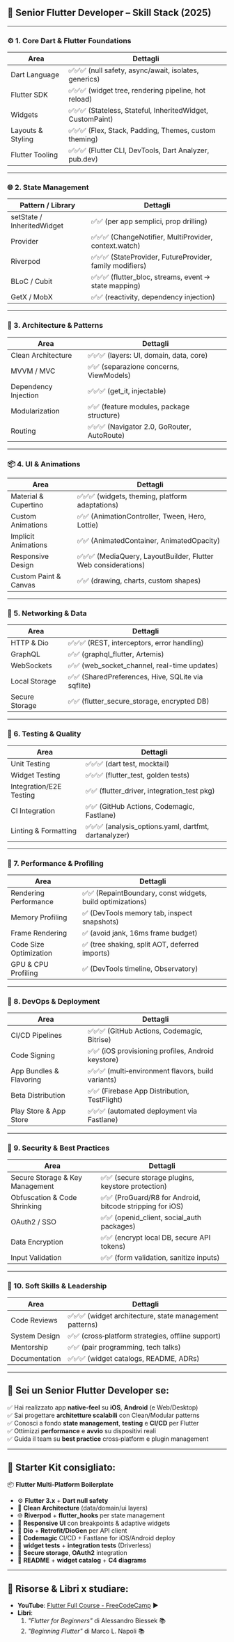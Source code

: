 ## 📱 Senior Flutter Developer – Skill Stack (2025)

---

### ⚙️ 1. **Core Dart & Flutter Foundations**

| Area              | Dettagli                                                   |
| ----------------- | ---------------------------------------------------------- |
| Dart Language     | ✅✅✅ (null safety, async/await, isolates, generics)      |
| Flutter SDK       | ✅✅✅ (widget tree, rendering pipeline, hot reload)       |
| Widgets           | ✅✅✅ (Stateless, Stateful, InheritedWidget, CustomPaint) |
| Layouts & Styling | ✅✅✅ (Flex, Stack, Padding, Themes, custom theming)      |
| Flutter Tooling   | ✅✅✅ (Flutter CLI, DevTools, Dart Analyzer, pub.dev)     |

---

### 🌐 2. **State Management**

| Pattern / Library          | Dettagli                                                 |
| -------------------------- | -------------------------------------------------------- |
| setState / InheritedWidget | ✅✅ (per app semplici, prop drilling)                   |
| Provider                   | ✅✅✅ (ChangeNotifier, MultiProvider, context.watch)    |
| Riverpod                   | ✅✅✅ (StateProvider, FutureProvider, family modifiers) |
| BLoC / Cubit               | ✅✅✅ (flutter_bloc, streams, event → state mapping)    |
| GetX / MobX                | ✅✅ (reactivity, dependency injection)                  |

---

### 🔗 3. **Architecture & Patterns**

| Area                 | Dettagli                                    |
| -------------------- | ------------------------------------------- |
| Clean Architecture   | ✅✅✅ (layers: UI, domain, data, core)     |
| MVVM / MVC           | ✅✅ (separazione concerns, ViewModels)     |
| Dependency Injection | ✅✅✅ (get_it, injectable)                 |
| Modularization       | ✅✅ (feature modules, package structure)   |
| Routing              | ✅✅✅ (Navigator 2.0, GoRouter, AutoRoute) |

---

### 📦 4. **UI & Animations**

| Area                  | Dettagli                                                       |
| --------------------- | -------------------------------------------------------------- |
| Material & Cupertino  | ✅✅✅ (widgets, theming, platform adaptations)                |
| Custom Animations     | ✅✅ (AnimationController, Tween, Hero, Lottie)                |
| Implicit Animations   | ✅✅ (AnimatedContainer, AnimatedOpacity)                      |
| Responsive Design     | ✅✅✅ (MediaQuery, LayoutBuilder, Flutter Web considerations) |
| Custom Paint & Canvas | ✅✅ (drawing, charts, custom shapes)                          |

---

### 📡 5. **Networking & Data**

| Area           | Dettagli                                           |
| -------------- | -------------------------------------------------- |
| HTTP & Dio     | ✅✅✅ (REST, interceptors, error handling)        |
| GraphQL        | ✅✅ (graphql_flutter, Artemis)                    |
| WebSockets     | ✅✅ (web_socket_channel, real-time updates)       |
| Local Storage  | ✅✅ (SharedPreferences, Hive, SQLite via sqflite) |
| Secure Storage | ✅✅ (flutter_secure_storage, encrypted DB)        |

---

### 🧪 6. **Testing & Quality**

| Area                    | Dettagli                                              |
| ----------------------- | ----------------------------------------------------- |
| Unit Testing            | ✅✅✅ (dart test, mocktail)                          |
| Widget Testing          | ✅✅✅ (flutter_test, golden tests)                   |
| Integration/E2E Testing | ✅✅ (flutter_driver, integration_test pkg)           |
| CI Integration          | ✅✅ (GitHub Actions, Codemagic, Fastlane)            |
| Linting & Formatting    | ✅✅✅ (analysis_options.yaml, dartfmt, dartanalyzer) |

---

### 🚀 7. **Performance & Profiling**

| Area                   | Dettagli                                                   |
| ---------------------- | ---------------------------------------------------------- |
| Rendering Performance  | ✅✅ (RepaintBoundary, const widgets, build optimizations) |
| Memory Profiling       | ✅ (DevTools memory tab, inspect snapshots)                |
| Frame Rendering        | ✅ (avoid jank, 16ms frame budget)                         |
| Code Size Optimization | ✅ (tree shaking, split AOT, deferred imports)             |
| GPU & CPU Profiling    | ✅ (DevTools timeline, Observatory)                        |

---

### 🐳 8. **DevOps & Deployment**

| Area                    | Dettagli                                           |
| ----------------------- | -------------------------------------------------- |
| CI/CD Pipelines         | ✅✅✅ (GitHub Actions, Codemagic, Bitrise)        |
| Code Signing            | ✅✅ (iOS provisioning profiles, Android keystore) |
| App Bundles & Flavoring | ✅✅✅ (multi‑environment flavors, build variants) |
| Beta Distribution       | ✅✅ (Firebase App Distribution, TestFlight)       |
| Play Store & App Store  | ✅✅✅ (automated deployment via Fastlane)         |

---

### 🔐 9. **Security & Best Practices**

| Area                            | Dettagli                                                  |
| ------------------------------- | --------------------------------------------------------- |
| Secure Storage & Key Management | ✅✅ (secure storage plugins, keystore protection)        |
| Obfuscation & Code Shrinking    | ✅✅ (ProGuard/R8 for Android, bitcode stripping for iOS) |
| OAuth2 / SSO                    | ✅✅ (openid_client, social_auth packages)                |
| Data Encryption                 | ✅✅ (encrypt local DB, secure API tokens)                |
| Input Validation                | ✅✅ (form validation, sanitize inputs)                   |

---

### 🤝 10. **Soft Skills & Leadership**

| Area          | Dettagli                                                |
| ------------- | ------------------------------------------------------- |
| Code Reviews  | ✅✅✅ (widget architecture, state management patterns) |
| System Design | ✅✅ (cross‑platform strategies, offline support)       |
| Mentorship    | ✅✅ (pair programming, tech talks)                     |
| Documentation | ✅✅✅ (widget catalogs, README, ADRs)                  |

---

## 🏁 Sei un **Senior Flutter Developer** se:

✅ Hai realizzato app **native‑feel** su **iOS**, **Android** (e Web/Desktop)  
✅ Sai progettare **architetture scalabili** con Clean/Modular patterns  
✅ Conosci a fondo **state management**, **testing** e **CI/CD** per Flutter  
✅ Ottimizzi **performance** e **avvio** su dispositivi reali  
✅ Guida il team su **best practice** cross‑platform e plugin management

---

## 🎁 Starter Kit consigliato:

📦 **Flutter Multi‑Platform Boilerplate**

- ⚙️ **Flutter 3.x** + **Dart null safety**
- 🧩 **Clean Architecture** (data/domain/ui layers)
- 🌐 **Riverpod** + **flutter_hooks** per state management
- 🎨 **Responsive UI** con breakpoints & adaptive widgets
- 📡 **Dio** + **Retrofit/DioGen** per API client
- 🐳 **Codemagic** CI/CD + Fastlane for iOS/Android deploy
- 🧪 **widget tests** + **integration tests** (Driverless)
- 🔐 **Secure storage**, **OAuth2** integration
- 📄 **README** + **widget catalog** + **C4 diagrams**

---

## 📘 Risorse & Libri x studiare:

- **YouTube**: [Flutter Full Course - FreeCodeCamp](https://www.youtube.com/watch?v=1gDhl4leEzA) ▶️
- **Libri**:
  1. _"Flutter for Beginners"_ di Alessandro Biessek 📚
  2. _"Beginning Flutter"_ di Marco L. Napoli 📚
